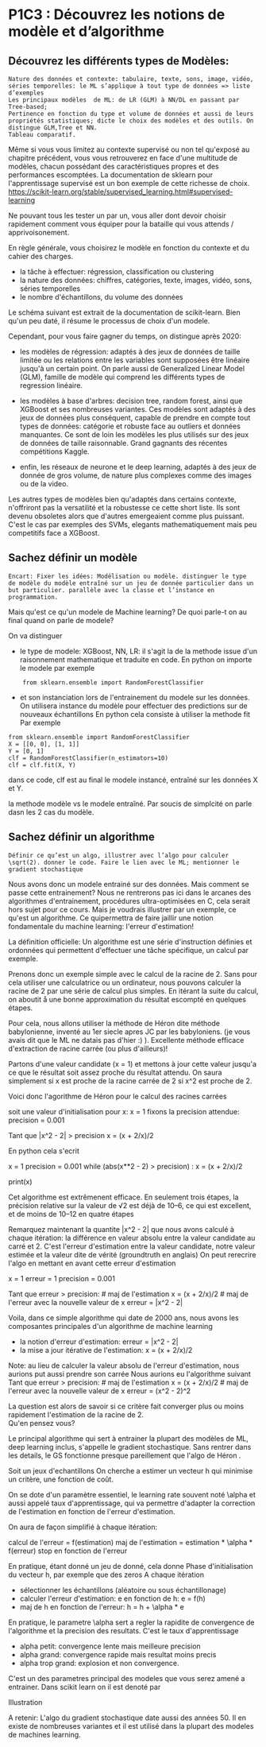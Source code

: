 # P1C3 : Découvrez les notions de modèle et d’algorithme

## Découvrez les différents types de Modèles:

    Nature des données et contexte: tabulaire, texte, sons, image, vidéo, séries temporelles: le ML s’applique à tout type de données => liste d’exemples
    Les principaux modèles  de ML: de LR (GLM) à NN/DL en passant par Tree-based;
    Pertinence en fonction du type et volume de données et aussi de leurs propriétés statistiques; dicte le choix des modèles et des outils. On distingue GLM,Tree et NN.
    Tableau comparatif.


Même si vous vous limitez au contexte supervisé ou non tel qu'exposé au chapitre précédent, vous vous retrouverez en face d'une multitude de modèles, chacun possédant des caractéristiques propres et des performances escomptées.
La documentation de sklearn pour l'apprentissage supervisé est un bon exemple de cette richesse de choix.
https://scikit-learn.org/stable/supervised_learning.html#supervised-learning

Ne pouvant tous les tester un par un, vous aller dont devoir choisir rapidement comment vous équiper pour la bataille qui vous attends / apprivoisonement.

En règle générale, vous choisirez le modèle en fonction du contexte et du cahier des charges.

- la tâche à effectuer: régression, classification ou clustering
- la nature des données: chiffres, catégories, texte, images, vidéo, sons, séries temporelles
- le nombre d'échantillons, du volume des données

Le schéma suivant est extrait de la documentation de scikit-learn.
Bien qu'un peu daté, il résume le processus de choix d'un modele.

Cependant, pour vous faire gagner du temps, on distingue après 2020:

- les modèles de régression: adaptés à des jeux de données de taille limitée ou les relations entre les variables sont supposées être linéaire jusqu'à un certain point. On parle aussi de Generalized Linear Model (GLM), famille de modèle qui comprend les différents types de regression linéaire.

- les modèles à base d'arbres: decision tree, random forest, ainsi que XGBoost et ses nombreuses variantes. Ces modèles sont  adaptés à des jeux de données plus conséquent, capable de prendre en compte tout types de données: catégorie et robuste face au outliers et données manquantes. Ce sont de loin les modèles les plus utilisés sur des jeux de données de taille raisonnable. Grand gagnants des récentes compétitions Kaggle.

- enfin, les réseaux de neurone et le deep learning, adaptés à des jeux de donnée de gros volume, de nature plus complexes comme des images ou de la video.

Les autres types de modèles bien qu'adaptés dans certains contexte, n'offriront pas la versatilité et la robustesse ce cette short liste. Ils sont devenu obsoletes alors que d'autres emergeaient comme plus puissant. C'est le cas par exemples des SVMs, elegants mathematiquement mais peu competitifs  face a XGBoost.


## Sachez définir un modèle
    Encart: Fixer les idées: Modélisation ou modèle. distinguer le type  de modèle du modèle entraîné sur un jeu de donnée particulier dans un but particulier. parallèle avec la classe et l’instance en programmation.

Mais qu'est ce qu'un modele de Machine learning? De  quoi parle-t on au final quand on parle de modele?

On va distinguer
- le type de modele: XGBoost, NN, LR: il s'agit la de la methode issue d'un raisonnement mathematique et traduite en code.
En python on importe le modele
par  exemple
```
    from sklearn.ensemble import RandomForestClassifier
```

- et son instanciation lors de l'entrainement du modele sur les données. On utilisera instance du modèle pour effectuer des predictions sur de nouveaux échantillons
En python cela consiste à utiliser la methode fit
Par  exemple
```
from sklearn.ensemble import RandomForestClassifier
X = [[0, 0], [1, 1]]
Y = [0, 1]
clf = RandomForestClassifier(n_estimators=10)
clf = clf.fit(X, Y)
```
dans ce code, clf est au final le modele instancé, entraîné sur les données X et Y.

la methode modèle vs le modele entraîné. Par soucis de simplcité on parle dasn les 2 cas du modèle.

## Sachez définir un algorithme
    Définir ce qu’est un algo, illustrer avec l’algo pour calculer \sqrt(2). donner le code. Faire le lien avec le ML; mentionner le gradient stochastique

Nous avons donc un modele entrainé sur des données. Mais comment se passe cette entrainement?
Nous ne rentrerons pas ici dans le arcanes des algorithmes d'entrainement, procédures ultra-optimisées en C, cela serait hors sujet pour ce cours.
Mais je voudrais illustrer par un exemple, ce qu'est un algorithme. Ce quipermettra de faire jaillir une notion fondamentale du machine learning: l'erreur d'estimation!

La définition officielle: Un algorithme est une série d'instruction définies et ordonnées qui permettent d'effectuer une tâche spécifique, un calcul par exemple.



Prenons donc un exemple simple avec le calcul de la racine de 2.
Sans pour cela utiliser une calculatrice ou un ordinateur, nous pouvons calculer la racine de 2 par une série de calcul plus simples.
En itérant la suite du calcul, on aboutit å une bonne approximation du résultat escompté en quelques étapes.

Pour cela, nous allons utiliser la méthode de Héron dite méthode babylonienne, inventé au 1er siecle apres JC par les babyloniens.   (je vous avais dit que le ML ne datais pas d'hier :) ). Excellente méthode efficace d'extraction de racine carrée (ou plus d'ailleurs)!

Partons d'une valeur candidate (x  = 1) et mettons à jour cette valeur jusqu'a ce que le résultat soit assez proche du résultat attendu.
On saura simplement si x est proche de la racine carrée de 2 si x^2 est proche de 2.

Voici donc l'agorithme de Héron pour le calcul des racines carrées

soit une valeur d'initialisation pour x:   x = 1
fixons la precision attendue: precision = 0.001

Tant que |x^2 - 2| > precision
    x = (x + 2/x)/2

En python cela s'ecrit

x = 1
precision = 0.001
while (abs(x**2 - 2) > precision) :
    x = (x + 2/x)/2

print(x)

Cet algorithme est extrêmenent efficace. En seulement trois étapes, la précision relative sur la valeur de √2 est déjà de 10–6, ce qui est excellent, et de moins de 10–12 en quatre étapes

Remarquez maintenant la quantite |x^2 - 2| que nous avons calculé à chaque itération: la différence en valeur absolu entre la valeur candidate au carré et 2.
C'est l'erreur d'estimation entre la valeur candidate, notre valeur estimée et la valeur dite de vérité (groundtruth en anglais)
On peut rerecrire l'algo en mettant en avant cette erreur d'estimation

x = 1
erreur = 1
precision = 0.001

Tant que erreur > precision:
    # maj de l'estimation
    x = (x + 2/x)/2
    # maj de l'erreur avec la nouvelle valeur de x
    erreur = |x^2 - 2|

Voila, dans  ce simple algorithme qui date de 2000 ans, nous avons les composantes principales d'un algorithme de machine learning

- la notion d'erreur d'estimation: erreur = |x^2 - 2|
- la mise a jour itérative de l'estimation: x = (x + 2/x)/2

Note: au lieu de calculer la valeur absolu de l'erreur d'estimation, nous aurions put aussi prendre son carrée
Nous aurions eu l'algorithme suivant
Tant que erreur > precision:
    # maj de l'estimation
    x = (x + 2/x)/2
    # maj de l'erreur avec la nouvelle valeur de x
    erreur = (x^2 - 2)^2

La question est alors de savoir si ce critère fait converger  plus ou moins rapidement l'estimation de la racine de 2.  
Qu'en pensez vous?

Le principal algorithme qui sert à entrainer la plupart des modèles de ML, deep learning inclus, s'appelle le gradient stochastique. Sans rentrer dans les details, le GS fonctionne presque pareillement que l'algo de Héron .

Soit un jeux d'echantillons
On cherche a estimer un vecteur h qui minimise un critère, une fonction de coût.

On se dote d'un paramètre essentiel, le learning rate souvent noté \alpha et aussi appelé taux d'apprentissage, qui va permettre d'adapter la correction de l'estimation en fonction de l'erreur d'estimation.

On aura de façon simplifié à chaque itération:

calcul de l'erreur = f(estimation)
maj de l'estimation = estimation * \alpha * f(erreur)
stop en fonction de l'erreur

En pratique, étant donné un jeu de donné, cela donne
Phase d'initialisation du vecteur h, par exemple que des zeros
A chaque itération
- sélectionner les échantillons (aléatoire ou sous échantillonage)
- calculer l'erreur d'estimation: e en fonction de h: e = f(h)
- maj de h en fonction de l'erreur: h = h + \alpha * e

En pratique, le parametre \alpha sert a regler la rapidite de convergence de l'algorithme et la precision des resultats.
C'est le taux d'apprentissage

- alpha petit: convergence lente mais meilleure precision
- alpha grand: convergence rapide mais resultat moins precis
- alpha trop grand: explosion et non convergence.

C'est un des parametres principal des modeles que vous serez amené a entrainer. Dans scikit learn on il est denoté par

Illustration  

A retenir:
L'algo du gradient stochastique date aussi des années 50. 
Il en existe de nombreuses variantes et il est utilisé dans la plupart des modeles de machines learning.
